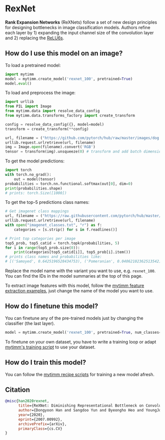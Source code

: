 # RexNet

**Rank Expansion Networks** (ReXNets) follow a set of new design principles for designing bottlenecks in image classification models. Authors refine each layer by 1) expanding the input channel size of the convolution layer and 2) replacing the [ReLU6s](https://www.paperswithcode.com/method/relu6).

## How do I use this model on an image?
To load a pretrained model:

```python
import mytimm
model = mytimm.create_model('rexnet_100', pretrained=True)
model.eval()
```

To load and preprocess the image:
```python 
import urllib
from PIL import Image
from mytimm.data import resolve_data_config
from mytimm.data.transforms_factory import create_transform

config = resolve_data_config({}, model=model)
transform = create_transform(**config)

url, filename = ("https://github.com/pytorch/hub/raw/master/images/dog.jpg", "dog.jpg")
urllib.request.urlretrieve(url, filename)
img = Image.open(filename).convert('RGB')
tensor = transform(img).unsqueeze(0) # transform and add batch dimension
```

To get the model predictions:
```python
import torch
with torch.no_grad():
    out = model(tensor)
probabilities = torch.nn.functional.softmax(out[0], dim=0)
print(probabilities.shape)
# prints: torch.Size([1000])
```

To get the top-5 predictions class names:
```python
# Get imagenet class mappings
url, filename = ("https://raw.githubusercontent.com/pytorch/hub/master/imagenet_classes.txt", "imagenet_classes.txt")
urllib.request.urlretrieve(url, filename) 
with open("imagenet_classes.txt", "r") as f:
    categories = [s.strip() for s in f.readlines()]

# Print top categories per image
top5_prob, top5_catid = torch.topk(probabilities, 5)
for i in range(top5_prob.size(0)):
    print(categories[top5_catid[i]], top5_prob[i].item())
# prints class names and probabilities like:
# [('Samoyed', 0.6425196528434753), ('Pomeranian', 0.04062102362513542), ('keeshond', 0.03186424449086189), ('white wolf', 0.01739676296710968), ('Eskimo dog', 0.011717947199940681)]
```

Replace the model name with the variant you want to use, e.g. `rexnet_100`. You can find the IDs in the model summaries at the top of this page.

To extract image features with this model, follow the [mytimm feature extraction examples](https://rwightman.github.io/pytorch-image-models/feature_extraction/), just change the name of the model you want to use.

## How do I finetune this model?
You can finetune any of the pre-trained models just by changing the classifier (the last layer).
```python
model = mytimm.create_model('rexnet_100', pretrained=True, num_classes=NUM_FINETUNE_CLASSES)
```
To finetune on your own dataset, you have to write a training loop or adapt [mytimm's training
script](https://github.com/rwightman/pytorch-image-models/blob/master/train.py) to use your dataset.

## How do I train this model?

You can follow the [mytimm recipe scripts](https://rwightman.github.io/pytorch-image-models/scripts/) for training a new model afresh.

## Citation

```BibTeX
@misc{han2020rexnet,
      title={ReXNet: Diminishing Representational Bottleneck on Convolutional Neural Network}, 
      author={Dongyoon Han and Sangdoo Yun and Byeongho Heo and YoungJoon Yoo},
      year={2020},
      eprint={2007.00992},
      archivePrefix={arXiv},
      primaryClass={cs.CV}
}
```

<!--
Type: model-index
Collections:
- Name: RexNet
  Paper:
    Title: 'ReXNet: Diminishing Representational Bottleneck on Convolutional Neural
      Network'
    URL: https://paperswithcode.com/paper/rexnet-diminishing-representational
Models:
- Name: rexnet_100
  In Collection: RexNet
  Metadata:
    FLOPs: 509989377
    Parameters: 4800000
    File Size: 19417552
    Architecture:
    - Batch Normalization
    - Convolution
    - Dropout
    - ReLU6
    - Residual Connection
    Tasks:
    - Image Classification
    Training Techniques:
    - Label Smoothing
    - Linear Warmup With Cosine Annealing
    - Nesterov Accelerated Gradient
    - Weight Decay
    Training Data:
    - ImageNet
    Training Resources: 4x NVIDIA V100 GPUs
    ID: rexnet_100
    LR: 0.5
    Epochs: 400
    Dropout: 0.2
    Crop Pct: '0.875'
    Momentum: 0.9
    Batch Size: 512
    Image Size: '224'
    Weight Decay: 1.0e-05
    Interpolation: bicubic
    Label Smoothing: 0.1
  Code: https://github.com/rwightman/pytorch-image-models/blob/b9843f954b0457af2db4f9dea41a8538f51f5d78/mytimm/models/rexnet.py#L212
  Weights: https://github.com/rwightman/pytorch-image-models/releases/download/v0.1-rexnet/rexnetv1_100-1b4dddf4.pth
  Results:
  - Task: Image Classification
    Dataset: ImageNet
    Metrics:
      Top 1 Accuracy: 77.86%
      Top 5 Accuracy: 93.88%
- Name: rexnet_130
  In Collection: RexNet
  Metadata:
    FLOPs: 848364461
    Parameters: 7560000
    File Size: 30508197
    Architecture:
    - Batch Normalization
    - Convolution
    - Dropout
    - ReLU6
    - Residual Connection
    Tasks:
    - Image Classification
    Training Techniques:
    - Label Smoothing
    - Linear Warmup With Cosine Annealing
    - Nesterov Accelerated Gradient
    - Weight Decay
    Training Data:
    - ImageNet
    Training Resources: 4x NVIDIA V100 GPUs
    ID: rexnet_130
    LR: 0.5
    Epochs: 400
    Dropout: 0.2
    Crop Pct: '0.875'
    Momentum: 0.9
    Batch Size: 512
    Image Size: '224'
    Weight Decay: 1.0e-05
    Interpolation: bicubic
    Label Smoothing: 0.1
  Code: https://github.com/rwightman/pytorch-image-models/blob/b9843f954b0457af2db4f9dea41a8538f51f5d78/mytimm/models/rexnet.py#L218
  Weights: https://github.com/rwightman/pytorch-image-models/releases/download/v0.1-rexnet/rexnetv1_130-590d768e.pth
  Results:
  - Task: Image Classification
    Dataset: ImageNet
    Metrics:
      Top 1 Accuracy: 79.49%
      Top 5 Accuracy: 94.67%
- Name: rexnet_150
  In Collection: RexNet
  Metadata:
    FLOPs: 1122374469
    Parameters: 9730000
    File Size: 39227315
    Architecture:
    - Batch Normalization
    - Convolution
    - Dropout
    - ReLU6
    - Residual Connection
    Tasks:
    - Image Classification
    Training Techniques:
    - Label Smoothing
    - Linear Warmup With Cosine Annealing
    - Nesterov Accelerated Gradient
    - Weight Decay
    Training Data:
    - ImageNet
    Training Resources: 4x NVIDIA V100 GPUs
    ID: rexnet_150
    LR: 0.5
    Epochs: 400
    Dropout: 0.2
    Crop Pct: '0.875'
    Momentum: 0.9
    Batch Size: 512
    Image Size: '224'
    Weight Decay: 1.0e-05
    Interpolation: bicubic
    Label Smoothing: 0.1
  Code: https://github.com/rwightman/pytorch-image-models/blob/b9843f954b0457af2db4f9dea41a8538f51f5d78/mytimm/models/rexnet.py#L224
  Weights: https://github.com/rwightman/pytorch-image-models/releases/download/v0.1-rexnet/rexnetv1_150-bd1a6aa8.pth
  Results:
  - Task: Image Classification
    Dataset: ImageNet
    Metrics:
      Top 1 Accuracy: 80.31%
      Top 5 Accuracy: 95.16%
- Name: rexnet_200
  In Collection: RexNet
  Metadata:
    FLOPs: 1960224938
    Parameters: 16370000
    File Size: 65862221
    Architecture:
    - Batch Normalization
    - Convolution
    - Dropout
    - ReLU6
    - Residual Connection
    Tasks:
    - Image Classification
    Training Techniques:
    - Label Smoothing
    - Linear Warmup With Cosine Annealing
    - Nesterov Accelerated Gradient
    - Weight Decay
    Training Data:
    - ImageNet
    Training Resources: 4x NVIDIA V100 GPUs
    ID: rexnet_200
    LR: 0.5
    Epochs: 400
    Dropout: 0.2
    Crop Pct: '0.875'
    Momentum: 0.9
    Batch Size: 512
    Image Size: '224'
    Weight Decay: 1.0e-05
    Interpolation: bicubic
    Label Smoothing: 0.1
  Code: https://github.com/rwightman/pytorch-image-models/blob/b9843f954b0457af2db4f9dea41a8538f51f5d78/mytimm/models/rexnet.py#L230
  Weights: https://github.com/rwightman/pytorch-image-models/releases/download/v0.1-rexnet/rexnetv1_200-8c0b7f2d.pth
  Results:
  - Task: Image Classification
    Dataset: ImageNet
    Metrics:
      Top 1 Accuracy: 81.63%
      Top 5 Accuracy: 95.67%
-->